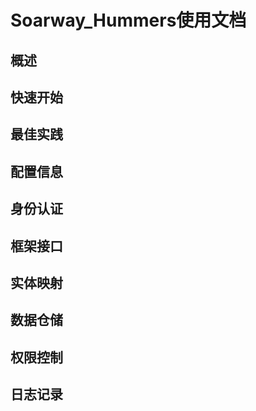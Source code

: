 # Soarway_Hummers使用文档

## 概述
## 快速开始
## 最佳实践
## 配置信息
## 身份认证
## 框架接口
## 实体映射
## 数据仓储
## 权限控制
## 日志记录
